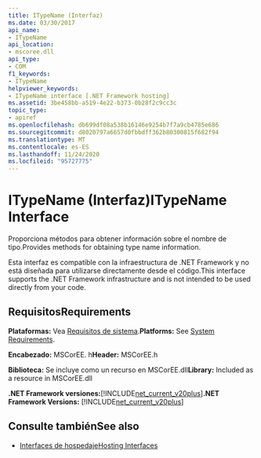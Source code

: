 ```yaml
---
title: ITypeName (Interfaz)
ms.date: 03/30/2017
api_name:
- ITypeName
api_location:
- mscoree.dll
api_type:
- COM
f1_keywords:
- ITypeName
helpviewer_keywords:
- ITypeName interface [.NET Framework hosting]
ms.assetid: 3be458bb-a519-4e22-b373-0b28f2c9cc3c
topic_type:
- apiref
ms.openlocfilehash: db699df08a538b16146e9254b7f7a9cb4785e686
ms.sourcegitcommit: d8020797a6657d0fbbdff362b80300815f682f94
ms.translationtype: MT
ms.contentlocale: es-ES
ms.lasthandoff: 11/24/2020
ms.locfileid: "95727775"
---
```

# <a name="itypename-interface"></a><span data-ttu-id="8319d-102">ITypeName (Interfaz)</span><span class="sxs-lookup"><span data-stu-id="8319d-102">ITypeName Interface</span></span>

<span data-ttu-id="8319d-103">Proporciona métodos para obtener información sobre el nombre de tipo.</span><span class="sxs-lookup"><span data-stu-id="8319d-103">Provides methods for obtaining type name information.</span></span>  
  
 <span data-ttu-id="8319d-104">Esta interfaz es compatible con la infraestructura de .NET Framework y no está diseñada para utilizarse directamente desde el código.</span><span class="sxs-lookup"><span data-stu-id="8319d-104">This interface supports the .NET Framework infrastructure and is not intended to be used directly from your code.</span></span>  
  
## <a name="requirements"></a><span data-ttu-id="8319d-105">Requisitos</span><span class="sxs-lookup"><span data-stu-id="8319d-105">Requirements</span></span>  

 <span data-ttu-id="8319d-106">**Plataformas:** Vea [Requisitos de sistema](../../get-started/system-requirements.md).</span><span class="sxs-lookup"><span data-stu-id="8319d-106">**Platforms:** See [System Requirements](../../get-started/system-requirements.md).</span></span>  
  
 <span data-ttu-id="8319d-107">**Encabezado:** MSCorEE. h</span><span class="sxs-lookup"><span data-stu-id="8319d-107">**Header:** MSCorEE.h</span></span>  
  
 <span data-ttu-id="8319d-108">**Biblioteca:** Se incluye como un recurso en MSCorEE.dll</span><span class="sxs-lookup"><span data-stu-id="8319d-108">**Library:** Included as a resource in MSCorEE.dll</span></span>  
  
 <span data-ttu-id="8319d-109">**.NET Framework versiones:**[!INCLUDE[net_current_v20plus](../../../../includes/net-current-v20plus-md.md)]</span><span class="sxs-lookup"><span data-stu-id="8319d-109">**.NET Framework Versions:** [!INCLUDE[net_current_v20plus](../../../../includes/net-current-v20plus-md.md)]</span></span>  
  
## <a name="see-also"></a><span data-ttu-id="8319d-110">Consulte también</span><span class="sxs-lookup"><span data-stu-id="8319d-110">See also</span></span>

- [<span data-ttu-id="8319d-111">Interfaces de hospedaje</span><span class="sxs-lookup"><span data-stu-id="8319d-111">Hosting Interfaces</span></span>](hosting-interfaces.md)
